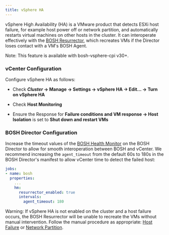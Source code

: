 ```yaml
---
title: vSphere HA
---
```


vSphere High Availability (HA) is a VMware product that detects ESXi host failure, for example host power off or network partition, and automatically restarts virtual machines on other hosts in the cluster.
It can interoperate effectively with the [BOSH Resurrector](resurrector.md), which recreates VMs if the Director loses contact with a VM's BOSH Agent.

<p class="note">Note: This feature is available with bosh-vsphere-cpi v30+.</p>

### vCenter Configuration

Configure vSphere HA as follows:

* Check ***Cluster* &rarr; Manage &rarr; Settings &rarr; vSphere HA &rarr;
Edit... &rarr; Turn on vSphere HA**

* Check **Host Monitoring**

* Ensure the Response for **Failure conditions and VM response &rarr; Host Isolation** is set to **Shut down and restart VMs**

### BOSH Director Configuration

Increase the timeout values of the [BOSH Health Monitor](monitoring.md#vm) on the BOSH Director to allow for smooth interoperation between BOSH and vCenter.
We recommend increasing the `agent_timeout` from the default 60s to 180s in the BOSH Director's manifest to allow vCenter time to detect the failed host:

```yaml
jobs:
- name: bosh
  properties:
    ...
    hm:
      resurrector_enabled: true
      intervals:
        agent_timeout: 180
```

<p class="note"> Warning: If vSphere HA is not enabled on the cluster and a host failure occurs, the BOSH Resurrector will be unable to recreate the VMs without manual intervention.
Follow the manual procedure as appropriate: <a href="vsphere-esxi-host-failure.html">Host Failure</a> or <a href="vsphere-network-partition.html">Network Partition</a>.</p>
